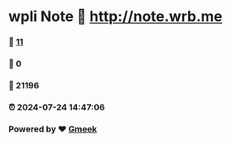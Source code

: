 # wpli Note :link: http://note.wrb.me 
### :page_facing_up: [11](http://note.wrb.me/tag.html) 
### :speech_balloon: 0 
### :hibiscus: 21196 
### :alarm_clock: 2024-07-24 14:47:06 
### Powered by :heart: [Gmeek](https://github.com/Meekdai/Gmeek)
